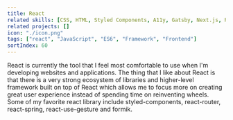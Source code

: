 ```yaml
---
title: React
related skills: [CSS, HTML, Styled Components, A11y, Gatsby, Next.js, Redux]
related projects: []
icon: "./icon.png"
tags: ["react", "JavaScript", "ES6", "Framework", "Frontend"]
sortIndex: 60
---
```


React is currently the tool that I feel most comfortable to use when I'm developing websites and applications. The thing that I like about React is that there is a very strong ecosystem of libraries and higher-level framework built on top of React which allows me to focus more on creating great user experience instead of spending time on reinventing wheels. Some of my favorite react library include styled-components, react-router, react-spring, react-use-gesture and formik.
